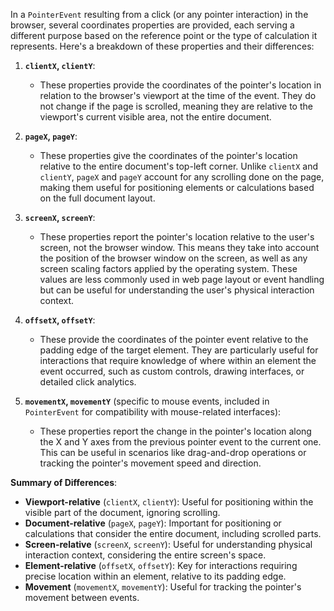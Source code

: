 
In a `PointerEvent` resulting from a click (or any pointer interaction) in the browser, several coordinates properties are provided, each serving a different purpose based on the reference point or the type of calculation it represents. Here's a breakdown of these properties and their differences:

1. **`clientX`, `clientY`**:
    
    - These properties provide the coordinates of the pointer's location in relation to the browser's viewport at the time of the event. They do not change if the page is scrolled, meaning they are relative to the viewport's current visible area, not the entire document.
2. **`pageX`, `pageY`**:
    
    - These properties give the coordinates of the pointer's location relative to the entire document's top-left corner. Unlike `clientX` and `clientY`, `pageX` and `pageY` account for any scrolling done on the page, making them useful for positioning elements or calculations based on the full document layout.
3. **`screenX`, `screenY`**:
    
    - These properties report the pointer's location relative to the user's screen, not the browser window. This means they take into account the position of the browser window on the screen, as well as any screen scaling factors applied by the operating system. These values are less commonly used in web page layout or event handling but can be useful for understanding the user's physical interaction context.
4. **`offsetX`, `offsetY`**:
    
    - These provide the coordinates of the pointer event relative to the padding edge of the target element. They are particularly useful for interactions that require knowledge of where within an element the event occurred, such as custom controls, drawing interfaces, or detailed click analytics.
5. **`movementX`, `movementY`** (specific to mouse events, included in `PointerEvent` for compatibility with mouse-related interfaces):
    
    - These properties report the change in the pointer's location along the X and Y axes from the previous pointer event to the current one. This can be useful in scenarios like drag-and-drop operations or tracking the pointer's movement speed and direction.

**Summary of Differences**:

- **Viewport-relative** (`clientX`, `clientY`): Useful for positioning within the visible part of the document, ignoring scrolling.
- **Document-relative** (`pageX`, `pageY`): Important for positioning or calculations that consider the entire document, including scrolled parts.
- **Screen-relative** (`screenX`, `screenY`): Useful for understanding physical interaction context, considering the entire screen's space.
- **Element-relative** (`offsetX`, `offsetY`): Key for interactions requiring precise location within an element, relative to its padding edge.
- **Movement** (`movementX`, `movementY`): Useful for tracking the pointer's movement between events.
